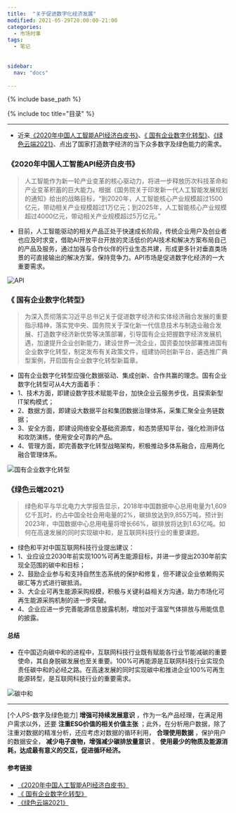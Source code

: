 ```yaml
---
title:  "关于促进数字化经济发展"
modified: 2021-05-29T20:00:00-21:00
categories: 
  - 市场时事
tags:
  - 笔记
  
  
sidebar:
  nav: "docs"
  
---
```


{% include base_path %}

{% include toc title="目录" %}


---
- 近来[《2020年中国人工智能API经济白皮书》](http://report.iresearch.cn/report_pdf.aspx?id=3670)、[《 国有企业数字化转型》](http://www.sasac.gov.cn/n4470048/n13461446/n15927611/index.html)、[《绿色云端2021》](https://www.greenpeace.org.cn/cc-ranking-20210421/)、点出了国家打造数字经济的当下众多数字及绿色能力的需求。

### 《2020年中国人工智能API经济白皮书》

> 人工智能作为新一轮产业变革的核心驱动力，将进一步释放历次科技革命和产业变革积蓄的巨大能力。根据《国务院关于印发新一代人工智能发展规划的通知》给出的战略目标，“到2020年，人工智能核心产业规模超过1500亿元，带动相关产业规模超过1万亿元；到2025年，人工智能核心产业规模超过4000亿元，带动相关产业规模超过5万亿元。”

- 目前，人工智能驱动的相关产品正处于快速成长阶段，传统企业用户及创业者也应及时求变，借助AI开放平台开放的灵活低价的AI技术和解决方案布局自己的产品及服务，通过加强与合作伙伴的行业生态共建，形成更多针对垂直类场景的可直接输出的解决方案，保持竞争力。API市场是促进数字化经济的一大重要需求。

![API](https://i.loli.net/2021/05/29/pfxLcu16XgjUhYm.png)

### 《 国有企业数字化转型》

> 为深入贯彻落实习近平总书记关于促进数字经济和实体经济融合发展的重要指示精神，落实党中央、国务院关于深化新一代信息技术与制造业融合发展、打造数字经济新优势等决策部署，引导国有企业把握数字经济发展机遇，加速提升企业创新能力，建设世界一流企业，国资委加快部署推进国有企业数字化转型，制定发布有关政策文件，组建协同创新平台，遴选推广典型案例，开启国有企业数字化转型新篇章。

- 国有企业数字化转型应强化数据驱动、集成创新、合作共赢的理念。国有企业数字化转型可从4大方面着手：
- 1、技术方面，即建设数字技术赋能平台，加快企业云服务步伐，且探索新型IT架构模式；
- 2、数据方面，即建设大数据平台和集团数据治理体系，采集汇聚全业务链数据；
- 3、安全方面，即建设网络安全基础资源库，和态势感知平台，强化检测评估和攻防演练，使用安全可靠的产品。
- 4、管理方面，即完善数字化转型战略架构，积极推动多体系融合，应用两化融合管理体系。

![国有企业数字化转型](https://i.loli.net/2021/05/29/icz48TbmyJd1oXp.png)

### 《绿色云端2021》

> 绿色和平与华北电力大学报告显示，2018年中国数据中心总用电量为1,609亿千瓦时，约占中国全社会用电量的2%，碳排放达到9,855万吨，预计到2023年，中国数据中心总用电量将增长66%，碳排放将达到1.63亿吨。如何在高速发展的同时实现碳中和，是互联网科技行业的重要课题。

- 绿色和平对中国互联网科技行业提出建议：
- 1、业应设立2030年前实现100%可再生能源目标，并进一步提出2030年前实现全范围的碳中和目标；
- 2、鼓励企业参与和支持自然生态系统的保护和修复，但不建议企业依赖购买碳汇等方式进行碳抵消。
- 3、大企业可再生能源采购规模，积极与关键利益相关方沟通，助力市场化可再生能源采购机制的进一步突破。
- 4、企业应进一步完善能源信息披露机制，增加对于温室气体排放与用能信息的披露。

#### 总结
- 在中国迈向碳中和的进程中，互联网科技行业既有赋能各行业节能减碳的重要使命，其自身脱碳发展也至关重要。100%可再能源是互联网科技行业实现负责任碳中和的必经之路。在高速发展的同时实现碳中和推进企业100%可再生能源转型，是互联网科技行业的重要需求。

![碳中和](https://i.loli.net/2021/05/29/IPOUW4vT8GLfZig.png)

---

[个人PS-数字及绿色能力] **增强可持续发展意识** ，作为一名产品经理，在满足用户需求以外，还要 **注重ESG价值的相关价值主张** ；此外，在分析用户数据，除了注重对数据的精准分析，还应考虑对数据的循环利用， **合理使用数据** ，保护用户的数据安全，  **减少电子废物，增强减少碳排放量意识** 。 **使用最少的物质及能源消耗，达成最有意义的交互，促进循环经济。** 

#### 参考链接
- [《2020年中国人工智能API经济白皮书》](http://report.iresearch.cn/report_pdf.aspx?id=3670)
- [《 国有企业数字化转型》](http://www.sasac.gov.cn/n4470048/n13461446/n15927611/index.html)
- [《绿色云端2021》](https://www.greenpeace.org.cn/cc-ranking-20210421/)